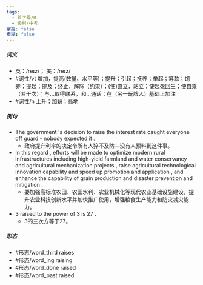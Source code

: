 ```yaml
---
tags:
  - 首字母/R
  - 级别/中考
掌握: false
模糊: false
---
```

##### 词义
- 英：/reɪz/； 美：/reɪz/
- #词性/vt  增加，提高(数量、水平等)；提升；引起；抚养；举起；筹款；饲养；提起；提及；终止，解除（约束）；(使)直立，站立；使起死回生；使自乘（若干次）；与…取得联系，和…通话；在（另一玩牌人）基础上加注
- #词性/n  上升；加薪；高地
##### 例句
- The government 's decision to raise the interest rate caught everyone off guard - nobody expected it .
	- 政府提升利率的决定令所有人猝不及防—没有人预料到这件事。
- In this regard , efforts will be made to optimize modern rural infrastructures including high-yield farmland and water conservancy and agricultural mechanization projects , raise agricultural technological innovation capability and speed up promotion and application , and enhance the capability of grain production and disaster prevention and mitigation .
	- 要加强高标准农田、农田水利、农业机械化等现代农业基础设施建设，提升农业科技创新水平并加快推广使用，增强粮食生产能力和防灾减灾能力。
- 3 raised to the power of 3 is 27 .
	- 3的三次方等于27。
##### 形态
- #形态/word_third raises
- #形态/word_ing raising
- #形态/word_done raised
- #形态/word_past raised
